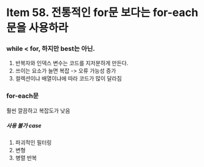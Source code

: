 # Item 58. 전통적인 for문 보다는 for-each문을 사용하라

### while < for, 하지만 best는 아닌.
1. 반복자와 인덱스 변수는 코드를 지저분하게 만든다.
2. 쓰이는 요소가 늘면 복잡 -> 오류 가능성 증가
3. 컬렉션이냐 배열이냐에 따라 코드가 많이 달라짐

### for-each문
훨씬 깔끔하고 복잡도가 낮음

##### 사용 불가 case
1. 파괴적인 필터링
2. 변형
3. 병렬 반복